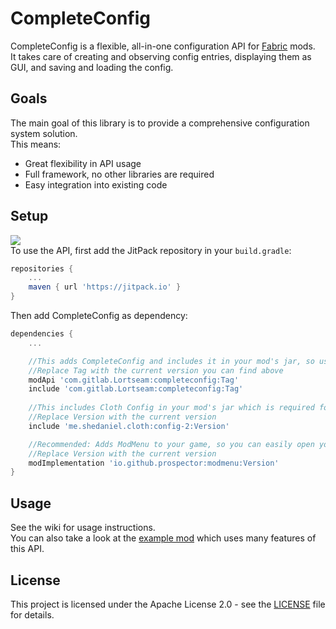 # CompleteConfig
CompleteConfig is a flexible, all-in-one configuration API for [Fabric](https://fabricmc.net/) mods.  
It takes care of creating and observing config entries, displaying them as GUI, and saving and loading the config.

## Goals
The main goal of this library is to provide a comprehensive configuration system solution.  
This means:
* Great flexibility in API usage
* Full framework, no other libraries are required
* Easy integration into existing code

## Setup
[![](https://jitpack.io/v/com.gitlab.Lortseam/completeconfig.svg)](https://jitpack.io/#com.gitlab.Lortseam/completeconfig)  
To use the API, first add the JitPack repository in your `build.gradle`:
```groovy
repositories {
    ...
    maven { url 'https://jitpack.io' }
}
```
Then add CompleteConfig as dependency:
```groovy
dependencies {
    ...

    //This adds CompleteConfig and includes it in your mod's jar, so users don't have to install it
    //Replace Tag with the current version you can find above
    modApi 'com.gitlab.Lortseam:completeconfig:Tag'
    include 'com.gitlab.Lortseam:completeconfig:Tag'
    
    //This includes Cloth Config in your mod's jar which is required for CompleteConfig
    //Replace Version with the current version
    include 'me.shedaniel.cloth:config-2:Version'

    //Recommended: Adds ModMenu to your game, so you can easily open your config GUI
    //Replace Version with the current version
    modImplementation 'io.github.prospector:modmenu:Version'
}
```

## Usage
See the wiki for usage instructions.  
You can also take a look at the [example mod](https://gitlab.com/Lortseam/completeconfig-example-mod) which uses many features of this API.

## License
This project is licensed under the Apache License 2.0 - see the [LICENSE](LICENSE) file for details.